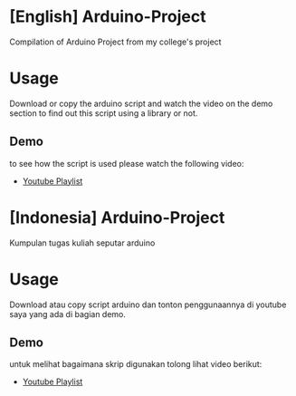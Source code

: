 # [English] Arduino-Project
Compilation of Arduino Project from my college's project

# Usage
Download or copy the arduino script and watch the video on the demo section to find out this script using a library or not.

## Demo
to see how the script is used please watch the following video:

- [Youtube Playlist](https://www.youtube.com/playlist?list=PL1oG1eahpHzFzAF46KXMJQBykBzdc7_TV)

# [Indonesia] Arduino-Project
Kumpulan tugas kuliah seputar arduino

# Usage
Download atau copy script arduino dan tonton penggunaannya di youtube saya yang ada di bagian demo.

## Demo
untuk melihat bagaimana skrip digunakan tolong lihat video berikut:

- [Youtube Playlist](https://www.youtube.com/playlist?list=PL1oG1eahpHzFzAF46KXMJQBykBzdc7_TV)
